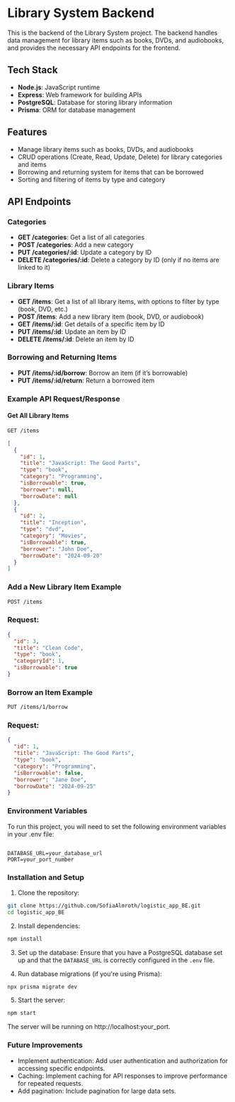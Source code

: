 # Library System Backend

This is the backend of the Library System project. The backend handles data management for library items such as books, DVDs, and audiobooks, and provides the necessary API endpoints for the frontend.

## Tech Stack

- **Node.js**: JavaScript runtime
- **Express**: Web framework for building APIs
- **PostgreSQL**: Database for storing library information
- **Prisma**: ORM for database management

## Features

- Manage library items such as books, DVDs, and audiobooks
- CRUD operations (Create, Read, Update, Delete) for library categories and items
- Borrowing and returning system for items that can be borrowed
- Sorting and filtering of items by type and category

## API Endpoints

### Categories

- **GET /categories**: Get a list of all categories
- **POST /categories**: Add a new category
- **PUT /categories/:id**: Update a category by ID
- **DELETE /categories/:id**: Delete a category by ID (only if no items are linked to it)

### Library Items

- **GET /items**: Get a list of all library items, with options to filter by type (book, DVD, etc.)
- **POST /items**: Add a new library item (book, DVD, or audiobook)
- **GET /items/:id**: Get details of a specific item by ID
- **PUT /items/:id**: Update an item by ID
- **DELETE /items/:id**: Delete an item by ID

### Borrowing and Returning Items

- **PUT /items/:id/borrow**: Borrow an item (if it’s borrowable)
- **PUT /items/:id/return**: Return a borrowed item

### Example API Request/Response

#### Get All Library Items
```bash
GET /items
```

```json
[
  {
    "id": 1,
    "title": "JavaScript: The Good Parts",
    "type": "book",
    "category": "Programming",
    "isBorrowable": true,
    "borrower": null,
    "borrowDate": null
  },
  {
    "id": 2,
    "title": "Inception",
    "type": "dvd",
    "category": "Movies",
    "isBorrowable": true,
    "borrower": "John Doe",
    "borrowDate": "2024-09-20"
  }
]
```

### Add a New Library Item Example
```bash
POST /items
```


### Request:
```json
{
  "id": 3,
  "title": "Clean Code",
  "type": "book",
  "categoryId": 1,
  "isBorrowable": true
}
```


### Borrow an Item Example
```bash
PUT /items/1/borrow
```

### Request:
```json
{
  "id": 1,
  "title": "JavaScript: The Good Parts",
  "type": "book",
  "category": "Programming",
  "isBorrowable": false,
  "borrower": "Jane Doe",
  "borrowDate": "2024-09-25"
}
```

### Environment Variables

To run this project, you will need to set the following environment variables in your .env file:

```env

DATABASE_URL=your_database_url
PORT=your_port_number
```


### Installation and Setup
1. Clone the repository:

```bash
git clone https://github.com/SofiaAlmroth/logistic_app_BE.git
cd logistic_app_BE
```


2. Install dependencies:

```bash
npm install
```

3. Set up the database: Ensure that you have a PostgreSQL database set up and that the `DATABASE_URL` is correctly configured in the `.env` file.

4. Run database migrations (if you're using Prisma):

```bash
npx prisma migrate dev
```

5. Start the server:

```bash
npm start
```
The server will be running on http://localhost:your_port.

### Future Improvements
- Implement authentication: Add user authentication and authorization for accessing specific endpoints.
- Caching: Implement caching for API responses to improve performance for repeated requests.
- Add pagination: Include pagination for large data sets.
```

